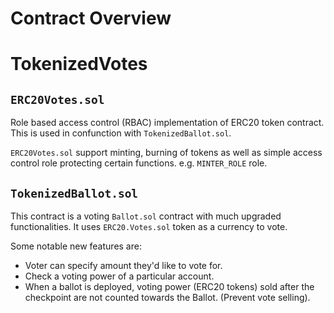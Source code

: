 # Contract Overview

# TokenizedVotes
## `ERC20Votes.sol`
Role based access control (RBAC) implementation of ERC20 token contract. This is used in confunction with `TokenizedBallot.sol`. 

`ERC20Votes.sol` support minting, burning of tokens as well as simple access control role protecting certain functions. e.g. `MINTER_ROLE` role.

## `TokenizedBallot.sol`
This contract is a voting `Ballot.sol` contract with much upgraded functionalities. It uses `ERC20.Votes.sol` token as a currency to vote. 

Some notable new features are:
- Voter can specify amount they'd like to vote for.
- Check a voting power of a particular account.
- When a ballot is deployed, voting power (ERC20 tokens) sold after the checkpoint are not counted towards the Ballot. (Prevent vote selling). 


